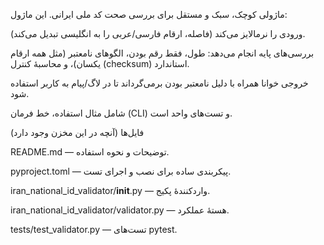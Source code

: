 ماژولی کوچک، سبک و مستقل برای بررسی صحت کد ملی ایرانی. این ماژول:

ورودی را نرمالایز می‌کند (فاصله، ارقام فارسی/عربی را به انگلیسی تبدیل می‌کند).

بررسی‌های پایه انجام می‌دهد: طول، فقط رقم بودن، الگوهای نامعتبر (مثل همه ارقام یکسان)، و محاسبهٔ کنترل (checksum) استاندارد.

خروجی خوانا همراه با دلیل نامعتبر بودن برمی‌گرداند تا در لاگ/پیام به کاربر استفاده شود.

شامل مثال استفاده، خط فرمان (CLI) و تست‌های واحد است.

فایل‌ها (آنچه در این مخزن وجود دارد)

README.md — توضیحات و نحوه استفاده.

pyproject.toml — پیکربندی ساده برای نصب و اجرای تست.

iran_national_id_validator/__init__.py — واردکنندهٔ پکیج.

iran_national_id_validator/validator.py — هستهٔ عملکرد.

tests/test_validator.py — تست‌های pytest.
